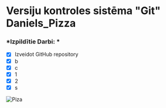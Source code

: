 # Versiju kontroles sistēma "Git" Daniels_Pizza
### *Izpildītie Darbi: *
- [x] Izveidot GitHub repository 
- [x] b
- [x] c
- [x] 1
- [x] 2
- [x] s

![Piza](https://imagesvc.meredithcorp.io/v3/mm/image?url=https%3A%2F%2Fstatic.onecms.io%2Fwp-content%2Fuploads%2Fsites%2F19%2F2006%2F08%2F16%2Fcheese-pizza-ck-1227879-x.jpg)